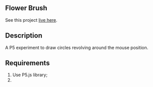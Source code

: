 
## Flower Brush

See this project [live here]().


## Description

A P5 experiment to draw circles revolving around the mouse position.


## Requirements

1. Use P5.js library;
2. 

